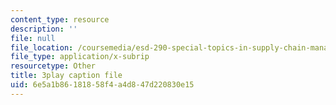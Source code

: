 ```yaml
---
content_type: resource
description: ''
file: null
file_location: /coursemedia/esd-290-special-topics-in-supply-chain-management-spring-2005/6e5a1b86181858f4a4d847d220830e15_djrhQK-dBx0.vtt
file_type: application/x-subrip
resourcetype: Other
title: 3play caption file
uid: 6e5a1b86-1818-58f4-a4d8-47d220830e15
---
```

